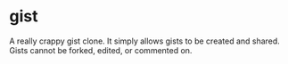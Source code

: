 gist
====

A really crappy gist clone.  It simply allows gists to be created and shared.  Gists cannot be forked, edited, or commented on.
